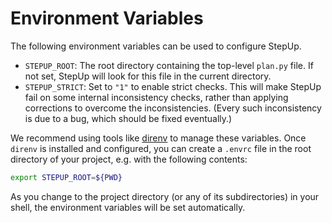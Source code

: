 # Environment Variables

The following environment variables can be used to configure StepUp.

- `STEPUP_ROOT`: The root directory containing the top-level `plan.py` file.
  If not set, StepUp will look for this file in the current directory.
- `STEPUP_STRICT`: Set to `"1"` to enable strict checks.
  This will make StepUp fail on some internal inconsistency checks,
  rather than applying corrections to overcome the inconsistencies.
  (Every such inconsistency is due to a bug, which should be fixed eventually.)

We recommend using tools like [direnv](https://direnv.net/) to manage these variables.
Once `direnv` is installed and configured, you can create a `.envrc` file
in the root directory of your project, e.g. with the following contents:

```bash
export STEPUP_ROOT=${PWD}
```

As you change to the project directory (or any of its subdirectories) in your shell,
the environment variables will be set automatically.
